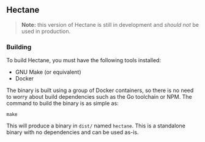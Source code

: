 ## Hectane

> **Note:** this version of Hectane is still in development and _should not_ be used in production.

### Building

To build Hectane, you must have the following tools installed:

- GNU Make (or equivalent)
- Docker

The binary is built using a group of Docker containers, so there is no need to worry about build dependencies such as the Go toolchain or NPM. The command to build the binary is as simple as:

    make

This will produce a binary in `dist/` named `hectane`. This is a standalone binary with no dependencies and can be used as-is.

